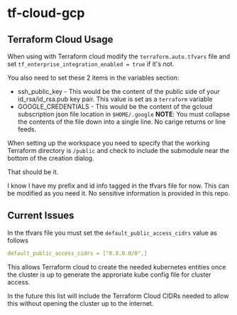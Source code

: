 # tf-cloud-gcp

## Terraform Cloud Usage

When using with Terraform cloud modify the `terraform.auto.tfvars` file and set `tf_enterprise_integration_enabled = true` if it's not.

You also need to set these 2 items in the variables section:

* ssh_public_key - This would be the content of the public side of your id_rsa/id_rsa.pub key pair. This value is set as a `terraform` variable
* GOOGLE_CREDENTIALS - This would be the content of the gcloud subscription json file location in `$HOME/.google` **NOTE**: You must collapse the contents of the file down into a single line. No carige returns or line feeds.

When setting up the workspace you need to specify that the working Terraform directory is `/public` and check to include the submodule near the bottom of the creation dialog.

That should be it.

I know I have my prefix and id info tagged in the tfvars file for now. This can be modified as you need it. No sensitive information is provided in this repo.

## Current Issues

In the tfvars file you must set the `default_public_access_cidrs` value as follows

```yaml
default_public_access_cidrs = ["0.0.0.0/0",]
```
This allows Terraform cloud to create the needed kubernetes entities once the cluster is up to generate the approriate kube config file for cluster access.

In the future this list will include the Terraform Cloud CIDRs needed to allow this without opening the cluster up to the internet.

